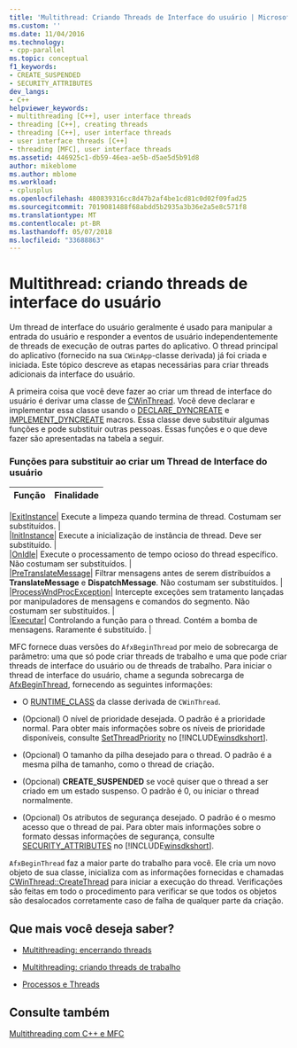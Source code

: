 ```yaml
---
title: 'Multithread: Criando Threads de Interface do usuário | Microsoft Docs'
ms.custom: ''
ms.date: 11/04/2016
ms.technology:
- cpp-parallel
ms.topic: conceptual
f1_keywords:
- CREATE_SUSPENDED
- SECURITY_ATTRIBUTES
dev_langs:
- C++
helpviewer_keywords:
- multithreading [C++], user interface threads
- threading [C++], creating threads
- threading [C++], user interface threads
- user interface threads [C++]
- threading [MFC], user interface threads
ms.assetid: 446925c1-db59-46ea-ae5b-d5ae5d5b91d8
author: mikeblome
ms.author: mblome
ms.workload:
- cplusplus
ms.openlocfilehash: 480839316cc8d47b2af4be1cd81c0d02f09fad25
ms.sourcegitcommit: 7019081488f68abdd5b2935a3b36e2a5e8c571f8
ms.translationtype: MT
ms.contentlocale: pt-BR
ms.lasthandoff: 05/07/2018
ms.locfileid: "33688863"
---
```

# <a name="multithreading-creating-user-interface-threads"></a>Multithread: criando threads de interface do usuário
Um thread de interface do usuário geralmente é usado para manipular a entrada do usuário e responder a eventos de usuário independentemente de threads de execução de outras partes do aplicativo. O thread principal do aplicativo (fornecido na sua `CWinApp`-classe derivada) já foi criada e iniciada. Este tópico descreve as etapas necessárias para criar threads adicionais da interface do usuário.  
  
 A primeira coisa que você deve fazer ao criar um thread de interface do usuário é derivar uma classe de [CWinThread](../mfc/reference/cwinthread-class.md). Você deve declarar e implementar essa classe usando o [DECLARE_DYNCREATE](../mfc/reference/run-time-object-model-services.md#declare_dyncreate) e [IMPLEMENT_DYNCREATE](../mfc/reference/run-time-object-model-services.md#implement_dyncreate) macros. Essa classe deve substituir algumas funções e pode substituir outras pessoas. Essas funções e o que deve fazer são apresentadas na tabela a seguir.  
  
### <a name="functions-to-override-when-creating-a-user-interface-thread"></a>Funções para substituir ao criar um Thread de Interface do usuário  
  
|Função|Finalidade|  
|--------------|-------------|  

|[ExitInstance](../mfc/reference/cwinthread-class.md#exitinstance)| Execute a limpeza quando termina de thread. Costumam ser substituídos. |  
|[InitInstance](../mfc/reference/cwinthread-class.md#initinstance)| Execute a inicialização de instância de thread. Deve ser substituído. |  
|[OnIdle](../mfc/reference/cwinthread-class.md#onidle)| Execute o processamento de tempo ocioso do thread específico. Não costumam ser substituídos. |  
|[PreTranslateMessage](../mfc/reference/cwinthread-class.md#pretranslatemessage)| Filtrar mensagens antes de serem distribuídos a **TranslateMessage** e **DispatchMessage**. Não costumam ser substituídos. |  
|[ProcessWndProcException](../mfc/reference/cwinthread-class.md#processwndprocexception)| Intercepte exceções sem tratamento lançadas por manipuladores de mensagens e comandos do segmento. Não costumam ser substituídos. |  
|[Executar](../mfc/reference/cwinthread-class.md#run)| Controlando a função para o thread. Contém a bomba de mensagens. Raramente é substituído. |  

  
 MFC fornece duas versões do `AfxBeginThread` por meio de sobrecarga de parâmetro: uma que só pode criar threads de trabalho e uma que pode criar threads de interface do usuário ou de threads de trabalho. Para iniciar o thread de interface do usuário, chame a segunda sobrecarga de [AfxBeginThread](../mfc/reference/application-information-and-management.md#afxbeginthread), fornecendo as seguintes informações:  
  
-   O [RUNTIME_CLASS](../mfc/reference/run-time-object-model-services.md#runtime_class) da classe derivada de `CWinThread`.  
  
-   (Opcional) O nível de prioridade desejada. O padrão é a prioridade normal. Para obter mais informações sobre os níveis de prioridade disponíveis, consulte [SetThreadPriority](http://msdn.microsoft.com/library/windows/desktop/ms686277) no [!INCLUDE[winsdkshort](../atl-mfc-shared/reference/includes/winsdkshort_md.md)].  
  
-   (Opcional) O tamanho da pilha desejado para o thread. O padrão é a mesma pilha de tamanho, como o thread de criação.  
  
-   (Opcional) **CREATE_SUSPENDED** se você quiser que o thread a ser criado em um estado suspenso. O padrão é 0, ou iniciar o thread normalmente.  
  
-   (Opcional) Os atributos de segurança desejado. O padrão é o mesmo acesso que o thread de pai. Para obter mais informações sobre o formato dessas informações de segurança, consulte [SECURITY_ATTRIBUTES](http://msdn.microsoft.com/library/windows/desktop/aa379560) no [!INCLUDE[winsdkshort](../atl-mfc-shared/reference/includes/winsdkshort_md.md)].  
  
 `AfxBeginThread` faz a maior parte do trabalho para você. Ele cria um novo objeto de sua classe, inicializa com as informações fornecidas e chamadas [CWinThread::CreateThread](../mfc/reference/cwinthread-class.md#createthread) para iniciar a execução do thread. Verificações são feitas em todo o procedimento para verificar se que todos os objetos são desalocados corretamente caso de falha de qualquer parte da criação.  
  
## <a name="what-do-you-want-to-know-more-about"></a>Que mais você deseja saber?  
  
-   [Multithreading: encerrando threads](../parallel/multithreading-terminating-threads.md)  
  
-   [Multithreading: criando threads de trabalho](../parallel/multithreading-creating-worker-threads.md)  
  
-   [Processos e Threads](http://msdn.microsoft.com/library/windows/desktop/ms684841)  
  
## <a name="see-also"></a>Consulte também  
 [Multithreading com C++ e MFC](../parallel/multithreading-with-cpp-and-mfc.md)